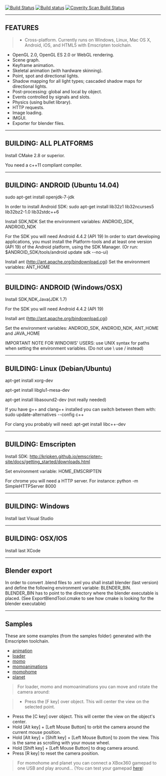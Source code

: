 [![Build Status](https://travis-ci.org/woodjazz/nsg-library.svg?branch=master)](https://travis-ci.org/woodjazz/nsg-library)
[![Build status](https://ci.appveyor.com/api/projects/status/low8yga069l94b43?svg=true)](https://ci.appveyor.com/project/woodjazz/nsg-library)
<a href="https://scan.coverity.com/projects/woodjazz-nsg-library">
  <img alt="Coverity Scan Build Status"
       src="https://scan.coverity.com/projects/6406/badge.svg"/>
</a>

---------------------------
FEATURES
---------------------------
>- Cross-platform. Currently runs on Windows, Linux, Mac OS X, Android, iOS, and HTML5 with Emscripten toolchain.
- OpenGL 2.0, OpenGL ES 2.0 or WebGL rendering.
- Scene graph.
- Keyframe animation.
- Skeletal animation (with hardware skinning).
- Point, spot and directional lights.
- Shadow mapping for all light types; cascaded shadow maps for directional lights.
- Post-processing: global and local by object.
- Events controlled by signals and slots.
- Physics (using bullet library).
- HTTP requests.
- Image loading.
- IMGUI.
- Exporter for blender files.

---------------------------
BUILDING: ALL PLATFORMS
---------------------------
Install CMake 2.8 or superior.

You need a c++11 compliant compiler.

--------------------------------
BUILDING: ANDROID (Ubuntu 14.04)
--------------------------------

sudo apt-get install openjdk-7-jdk

In order to install Android SDK:
sudo apt-get install lib32z1 lib32ncurses5 lib32bz2-1.0 lib32stdc++6

Install SDK,NDK
Set the environment variables: ANDROID_SDK, ANDROID_NDK

For the SDK you will need Android 4.4.2 (API 19)
In order to start developing applications, you must install the Platform-tools
and at least one version (API 19) of the Android platform, using the SDK Manager.
(Or run: $ANDROID_SDK/tools/android update sdk --no-ui)

Install ant (http://ant.apache.org/bindownload.cgi)
Set the environment variables: ANT_HOME

--------------------------------
BUILDING: ANDROID (Windows/OSX)
--------------------------------

Install SDK,NDK,Java(JDK 1.7)

For the SDK you will need Android 4.4.2 (API 19)

Install ant (http://ant.apache.org/bindownload.cgi)

Set the environment variables: ANDROID_SDK, ANDROID_NDK, ANT_HOME and JAVA_HOME 

IMPORTANT NOTE FOR WINDOWS' USERS: use UNIX syntax for paths when setting the environment variables. (Do not use \ use / instead)

-------------------------
BUILDING: Linux (Debian/Ubuntu)
-------------------------
apt-get install xorg-dev

apt-get install libglu1-mesa-dev

apt-get install libasound2-dev (not really needed)

If you have g++ and clang++ installed you can switch between them with:
sudo update-alternatives --config c++

For clang you probably will need:
apt-get install libc++-dev

-------------------------
BUILDING: Emscripten
-------------------------
Install SDK: http://kripken.github.io/emscripten-site/docs/getting_started/downloads.html

Set environment variable: HOME_EMSCRIPTEN

For chrome you will need a HTTP server. For instance: python -m SimpleHTTPServer 8000

-------------------------
BUILDING: Windows
-------------------------
Install last Visual Studio

-------------------------
BUILDING: OSX/IOS
-------------------------
Install last XCode

-------------------------
Blender export
-------------------------
In order to convert .blend files to .xml you shall install blender (last version)
and define the following environment variable: BLENDER_BIN. 
BLENDER_BIN has to point to the directory where the blender executable is placed.
(See ExportBlendTool.cmake to see how cmake is looking for the blender executable)

-------------------------
Samples
-------------------------
These are some examples (from the samples folder) generated with the Emscripten toolchain.

- [animation](http://woodjazz.github.io/samples/animation/animation.html)
- [loader](http://woodjazz.github.io/samples/loader/loader.html)
- [momo](http://woodjazz.github.io/samples/momo/momo.html)
- [momoanimations](http://woodjazz.github.io/samples/momoanimations/momoanimations.html)
- [momohome](http://woodjazz.github.io/samples/momohome/momohome.html)
- [planet](http://woodjazz.github.io/samples/planet/planet.html)

>For loader, momo and momoanimations you can move and rotate the camera around:

>- Press the [F key] over object. This will center the view on the selected point.
- Press the [C key] over object. This will center the view on the object's center.
- Hold [Alt key] + [Left Mouse Button] to orbit the camera around the current mouse position.
- Hold [Alt key] + [Shift key] + [Left Mouse Button] to zoom the view. This is the same as scrolling with your mouse wheel.
- Hold [Shift key] + [Left Mouse Button] to drag camera around.
- Press [R key] to reset the camera position.

>For momohome and planet you can connect a XBox360 gamepad to one USB and play around... (You can test your gamepad [here](http://html5gamepad.com/))
